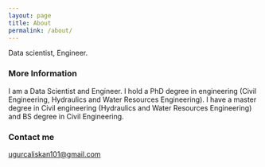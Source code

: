 ```yaml
---
layout: page
title: About
permalink: /about/
---
```


Data scientist, Engineer.

### More Information

I am a Data Scientist and Engineer. 
I hold a PhD degree in engineering (Civil Engineering, Hydraulics and Water Resources Engineering). I have a master degree in Civil engineering (Hydraulics and Water Resources Engineering) and BS degree in Civil Engineering.

### Contact me

[ugurcaliskan101@gmail.com](mailto:ugurcaliskan101@gmail.com)
